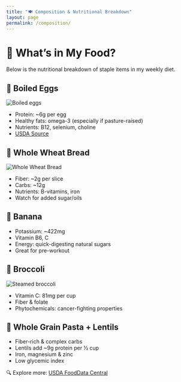 ```yaml
---
title: "🍽️ Composition & Nutritional Breakdown"
layout: page
permalink: /composition/
---
```


# 🧪 What’s in My Food?

Below is the nutritional breakdown of staple items in my weekly diet.

## 🥚 Boiled Eggs

![Boiled eggs](https://upload.wikimedia.org/wikipedia/commons/thumb/2/2f/Boiled_eggs.jpg/640px-Boiled_eggs.jpg)

- Protein: ~6g per egg  
- Healthy fats: omega-3 (especially if pasture-raised)  
- Nutrients: B12, selenium, choline  
- [USDA Source](https://fdc.nal.usda.gov/fdc-app.html#/food-details/171287/nutrients)

## 🍞 Whole Wheat Bread

![Whole Wheat Bread](https://upload.wikimedia.org/wikipedia/commons/thumb/f/fb/Whole_wheat_bread_1.jpg/640px-Whole_wheat_bread_1.jpg)

- Fiber: ~2g per slice  
- Carbs: ~12g  
- Nutrients: B-vitamins, iron  
- Watch for added sugar/oils

## 🍌 Banana

- Potassium: ~422mg  
- Vitamin B6, C  
- Energy: quick-digesting natural sugars  
- Great for pre-workout

## 🥦 Broccoli

![Steamed broccoli](https://upload.wikimedia.org/wikipedia/commons/thumb/7/79/Broccoli_and_cauliflower_in_steamer_basket.jpg/640px-Broccoli_and_cauliflower_in_steamer_basket.jpg)

- Vitamin C: 81mg per cup  
- Fiber & folate  
- Phytochemicals: cancer-fighting properties

## 🍝 Whole Grain Pasta + Lentils

- Fiber-rich & complex carbs  
- Lentils add ~9g protein per ½ cup  
- Iron, magnesium & zinc  
- Low glycemic index

🔍 Explore more: [USDA FoodData Central](https://fdc.nal.usda.gov/)
